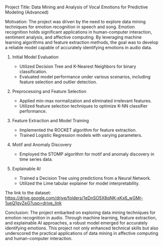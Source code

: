 Project Title:
Data Mining and Analysis of Vocal Emotions for Predictive Modeling (Advanced)

Motivation:
The project was driven by the need to explore data mining techniques for emotion recognition in speech and song. Emotion recognition holds significant applications in human-computer interaction, sentiment analysis, and affective computing. By leveraging machine learning algorithms and feature extraction methods, the goal was to develop a reliable model capable of accurately identifying emotions in audio data.

1. Initial Model Evaluation
   - Utilized Decision Tree and K-Nearest Neighbors for binary classification.
   - Evaluated model performance under various scenarios, including feature selection and outlier detection.

2. Preprocessing and Feature Selection
   - Applied min-max normalization and eliminated irrelevant features.
   - Utilized feature selection techniques to optimize K-NN classifier performance.

3. Feature Extraction and Model Training
   - Implemented the ROCKET algorithm for feature extraction.
   - Trained Logistic Regression models with varying parameters.

4. Motif and Anomaly Discovery
   - Employed the STOMP algorithm for motif and anomaly discovery in time series data.

5. Explainable AI
   - Trained a Decision Tree using predictions from a Neural Network.
   - Utilized the Lime tabular explainer for model interpretability.

The link to the dataset:
https://drive.google.com/drive/folders/1eDnSO5X8qNK-xKx6_wGMr-1ueQ1gyZeG?usp=drive_link

Conclusion:
The project embarked on exploring data mining techniques for emotion recognition in audio. Through machine learning, feature extraction, and explainable AI approaches, a robust model emerged for accurately identifying emotions. This project not only enhanced technical skills but also underscored the practical applications of data mining in affective computing and human-computer interaction.

